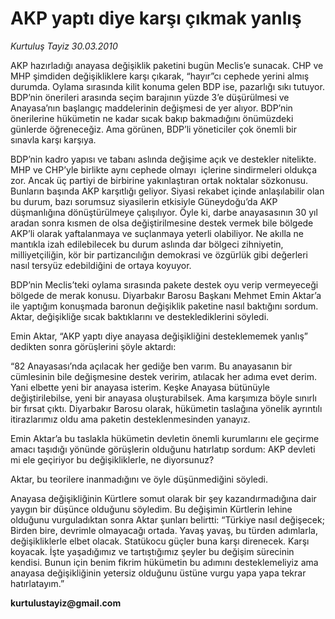 # AKP yaptı diye karşı çıkmak yanlış

*Kurtuluş Tayiz 30.03.2010*

<div class="yazi"><p>AKP hazırladığı anayasa değişiklik paketini bugün Meclis’e sunacak. CHP ve MHP şimdiden değişikliklere karşı çıkarak, “hayır”cı cephede yerini almış durumda. Oylama sırasında kilit konuma gelen BDP ise, pazarlığı sıkı tutuyor. BDP’nin önerileri arasında seçim barajının yüzde 3’e düşürülmesi ve Anayasa’nın başlangıç maddelerinin değişmesi de yer alıyor. BDP’nin önerilerine hükümetin ne kadar sıcak bakıp bakmadığını önümüzdeki günlerde öğreneceğiz. Ama görünen, BDP’li yöneticiler çok önemli bir sınavla karşı karşıya. </p>
<p>BDP’nin kadro yapısı ve tabanı aslında değişime açık ve destekler nitelikte. MHP ve CHP’yle birlikte aynı cephede olmayı  içlerine sindirmeleri oldukça zor. Ancak üç partiyi de birbirine yakınlaştıran ortak noktalar sözkonusu. Bunların başında AKP karşıtlığı geliyor. Siyasi rekabet içinde anlaşılabilir olan bu durum, bazı sorumsuz siyasilerin etkisiyle Güneydoğu’da AKP düşmanlığına dönüştürülmeye çalışılıyor. Öyle ki, darbe anayasasının 30 yıl aradan sonra kısmen de olsa değiştirilmesine destek vermek bile bölgede AKP’li olarak yaftalanmaya ve suçlanmaya yeterli olabiliyor. Ne akılla ne mantıkla izah edilebilecek bu durum aslında dar bölgeci zihniyetin, milliyetçiliğin, kör bir partizancılığın demokrasi ve özgürlük gibi değerleri nasıl tersyüz edebildiğini de ortaya koyuyor. </p>
<p>BDP’nin Meclis’teki oylama sırasında pakete destek oyu verip vermeyeceği bölgede de merak konusu. Diyarbakır Barosu Başkanı Mehmet Emin Aktar’a ile yaptığım konuşmada baronun değişiklik paketine nasıl baktığını sordum. Aktar, değişikliğe sıcak baktıklarını ve desteklediklerini söyledi. </p>
<p>Emin Aktar, “AKP yaptı diye anayasa değişikliğini desteklememek yanlış”  dedikten sonra görüşlerini şöyle aktardı: </p>
<p>“82 Anayasası’nda açılacak her gediğe ben varım. Bu anayasanın bir cümlesinin bile değişmesine destek veririm, atılacak her adıma evet derim. Yani elbette yeni bir anayasa isterim. Keşke Anayasa bütünüyle değiştirilebilse, yeni bir anayasa oluşturabilsek. Ama karşımıza böyle sınırlı bir fırsat çıktı. Diyarbakır Barosu olarak, hükümetin taslağına yönelik ayrıntılı itirazlarımız oldu ama paketin desteklenmesinden yanayız.</p>
<p>Emin Aktar’a bu taslakla hükümetin devletin önemli kurumlarını ele geçirme amacı taşıdığı yönünde görüşlerin olduğunu hatırlatıp sordum: AKP devleti mi ele geçiriyor bu değişikliklerle, ne diyorsunuz?</p>
<p>Aktar, bu teorilere inanmadığını ve öyle düşünmediğini söyledi. </p>
<p>Anayasa değişikliğinin Kürtlere somut olarak bir şey kazandırmadığına dair yaygın bir düşünce olduğunu söyledim. Bu değişimin Kürtlerin lehine olduğunu vurguladıktan sonra Aktar şunları belirtti: “Türkiye nasıl değişecek; Birden bire, devrimle olmayacağı ortada. Yavaş yavaş, bu türden adımlarla, değişikliklerle elbet olacak. Statükocu güçler buna karşı direnecek. Karşı koyacak. İşte yaşadığımız ve tartıştığımız şeyler bu değişim sürecinin kendisi. Bunun için benim fikrim hükümetin bu adımını desteklemeliyiz ama anayasa değişikliğinin yetersiz olduğunu üstüne vurgu yapa yapa tekrar hatırlatayım.”</p>
<p><b>kurtulustayiz@gmail.com</b></p></div>
